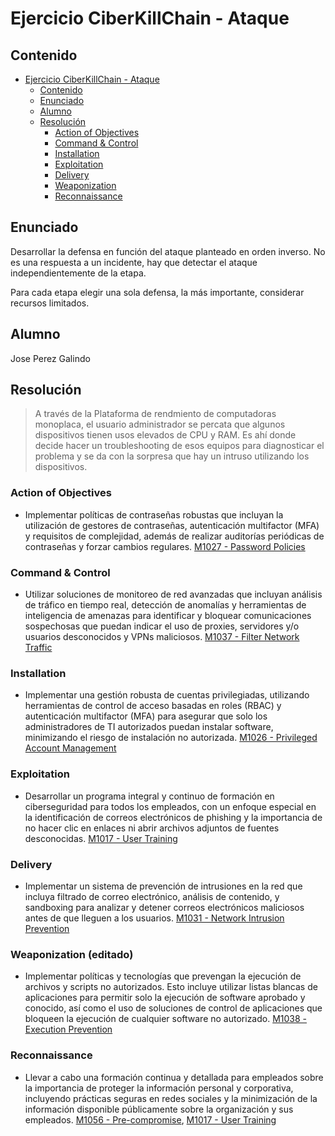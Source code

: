 # Ejercicio CiberKillChain - Ataque

## Contenido

- [Ejercicio CiberKillChain - Ataque](#ejercicio-ciberkillchain---ataque)
  - [Contenido](#contenido)
  - [Enunciado](#enunciado)
  - [Alumno](#alumno)
  - [Resolución](#resolución)
    - [Action of Objectives](#action-of-objectives)
    - [Command \& Control](#command--control)
    - [Installation](#installation)
    - [Exploitation](#exploitation)
    - [Delivery](#delivery)
    - [Weaponization](#weaponization)
    - [Reconnaissance](#reconnaissance)

## Enunciado

Desarrollar la defensa en función del ataque planteado en orden inverso. No es una respuesta a un incidente, hay que detectar el ataque independientemente de la etapa.

Para cada etapa elegir una sola defensa, la más importante, considerar recursos limitados.

## Alumno

Jose Perez Galindo

## Resolución

> A través de la Plataforma de rendmiento de computadoras monoplaca, el usuario administrador se percata que algunos dispositivos tienen usos elevados de CPU y RAM. Es ahí donde decide hacer un troubleshooting de esos equipos para diagnosticar el problema y se da con la sorpresa que hay un intruso utilizando los dispositivos.

### Action of Objectives

- Implementar políticas de contraseñas robustas que incluyan la utilización de gestores de contraseñas, autenticación multifactor (MFA) y requisitos de complejidad, además de realizar auditorías periódicas de contraseñas y forzar cambios regulares. [M1027 - Password Policies](https://attack.mitre.org/mitigations/M1027/)


### Command & Control

- Utilizar soluciones de monitoreo de red avanzadas que incluyan análisis de tráfico en tiempo real, detección de anomalías y herramientas de inteligencia de amenazas para identificar y bloquear comunicaciones sospechosas que puedan indicar el uso de proxies, servidores y/o usuarios desconocidos y VPNs maliciosos. [M1037 - Filter Network Traffic](https://attack.mitre.org/mitigations/M1037/)


### Installation

- Implementar una gestión robusta de cuentas privilegiadas, utilizando herramientas de control de acceso basadas en roles (RBAC) y autenticación multifactor (MFA) para asegurar que solo los administradores de TI autorizados puedan instalar software, minimizando el riesgo de instalación no autorizada. [M1026 - Privileged Account Management](https://attack.mitre.org/mitigations/M1026/)

### Exploitation

- Desarrollar un programa integral y continuo de formación en ciberseguridad para todos los empleados, con un enfoque especial en la identificación de correos electrónicos de phishing y la importancia de no hacer clic en enlaces ni abrir archivos adjuntos de fuentes desconocidas. [M1017 - User Training](https://attack.mitre.org/mitigations/M1017/)

### Delivery 

- Implementar un sistema de prevención de intrusiones en la red que incluya filtrado de correo electrónico, análisis de contenido, y sandboxing para analizar y detener correos electrónicos maliciosos antes de que lleguen a los usuarios. [M1031 - Network Intrusion Prevention](https://attack.mitre.org/mitigations/M1031/)

### Weaponization (editado)

-  Implementar políticas y tecnologías que prevengan la ejecución de archivos y scripts no autorizados. Esto incluye utilizar listas blancas de aplicaciones para permitir solo la ejecución de software aprobado y conocido, así como el uso de soluciones de control de aplicaciones que bloqueen la ejecución de cualquier software no autorizado. [M1038 - Execution Prevention](https://attack.mitre.org/mitigations/M1038/)

### Reconnaissance

- Llevar a cabo una formación continua y detallada para empleados sobre la importancia de proteger la información personal y corporativa, incluyendo prácticas seguras en redes sociales y la minimización de la información disponible públicamente sobre la organización y sus empleados. [M1056 - Pre-compromise](https://attack.mitre.org/mitigations/M1056/), [M1017 - User Training](https://attack.mitre.org/mitigations/M1017/)

